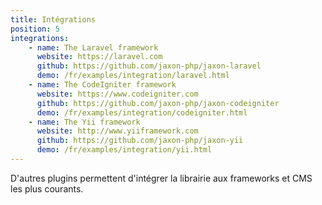 ```yaml
---
title: Intégrations
position: 5
integrations:
    - name: The Laravel framework
      website: https://laravel.com
      github: https://github.com/jaxon-php/jaxon-laravel
      demo: /fr/examples/integration/laravel.html
    - name: The CodeIgniter framework
      website: https://www.codeigniter.com
      github: https://github.com/jaxon-php/jaxon-codeigniter
      demo: /fr/examples/integration/codeigniter.html
    - name: The Yii framework
      website: http://www.yiiframework.com
      github: https://github.com/jaxon-php/jaxon-yii
      demo: /fr/examples/integration/yii.html
---
```


D'autres plugins permettent d'intégrer la librairie aux frameworks et CMS les plus courants.
